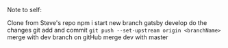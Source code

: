 Note to self:

Clone from Steve's repo
npm i
start new branch
gatsby develop
do the changes
git add and commit
`git push --set-upstream origin <branchName>`
merge with dev branch on gitHub
merge dev with master
